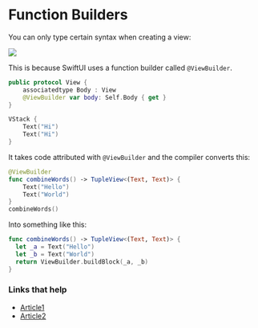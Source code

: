 # Function Builders

You can only type certain syntax when creating a view:

![](images/10.png)

This is because SwiftUI uses a function builder called `@ViewBuilder`.

```swift
public protocol View {
    associatedtype Body : View
    @ViewBuilder var body: Self.Body { get }
}

VStack {
    Text("Hi")
    Text("Hi")
}
```

It takes code attributed with `@ViewBuilder` and the compiler converts this:

```swift
@ViewBuilder
func combineWords() -> TupleView<(Text, Text)> {
    Text("Hello")
    Text("World")
}
combineWords()
```

Into something like this:

```swift
func combineWords() -> TupleView<(Text, Text)> {
  let _a = Text("Hello")
  let _b = Text("World")
  return ViewBuilder.buildBlock(_a, _b)
}
```

### Links that help

- [Article1](https://www.andyibanez.com/posts/understanding-function-builders/)
- [Article2](https://medium.com/@carson.katri/create-your-first-function-builder-in-5-minutes-b4a717390671)

